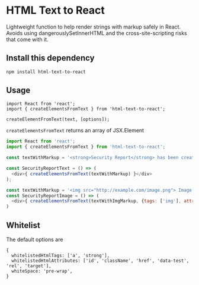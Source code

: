 # HTML Text to React

Lightweight function to help render strings with markup safely in React.  Avoids using dangerouslySetInnerHTML and the cross-site-scripting risks that come with it.

## Install this dependency

```bash
npm install html-text-to-react
```

## Usage
```
import React from 'react';
import { createElementsFromText } from 'html-text-to-react';

createElementFromText(text, [options]);
```


`createElementsFromText` returns an array of JSX.Element
```javascript
import React from 'react';
import { createElementsFromText } from 'html-text-to-react';

const textWithMarkup = '<strong>Security Report</strong> has been created. Click <a href="https://www.code42.com>here</a> for more details.';

const SecurityReportText = () => (
  <div>{ createElementsFromText(textWithMarkup) }</div>
);

const textWithMarkup = '<img src="http://example.com/image.png"> Image Label.';
const SecurityReportImage = () => (
  <div>{ createElementsFromText(textWithImgMarkup, {tags: ['img'], attributes: ['src']}) }</div>
)
```


## Whitelist

The default options are 
```
{
  whitelistedHtmlTags: ['a', 'strong'],
  whitelistedHtmlAttributes: ['id', 'className', 'href', 'data-test', 'rel', 'target'],
  whiteSpace: 'pre-wrap',
}
```
